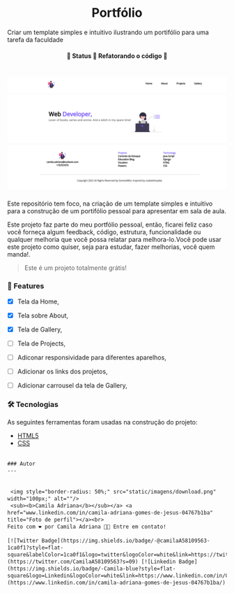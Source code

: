 <h1 align="center">Portfólio</h1>
<p>Criar um template simples e intuitivo ilustrando um portifólio para uma tarefa da faculdade</p>
<h4 align="center"> 
	🚧  Status 🚀 Refatorando o código  🚧
</h4>

<h1 align="center">
  <img alt="Imagem de inicio" title="#imagemdestaque" src="assets/images/README.png" />
</h1>
<p text-align="justify">Este repositório tem foco, na criação de um template simples e intuitivo para a construção de um portifólio pessoal para apresentar em sala de aula.</p>
<p text-align="justify">Este projeto faz parte do meu portfólio pessoal, então, ficarei feliz caso você forneça algum feedback, código, estrutura, funcionalidade ou qualquer melhoria que você possa relatar para melhora-lo.Você pode usar este projeto como quiser, seja para estudar, fazer melhorias, você quem manda!.</p>

<blockquote>
Este é um projeto totalmente grátis!
</blockquote>

### 🏁 Features

- [x] Tela da Home,
- [x] Tela sobre About,
- [x] Tela de Gallery,
- [ ] Tela de Projects,
- [ ] Adiconar responsividade para diferentes aparelhos,
- [ ] Adicionar os links dos projetos,
- [ ] Adicionar carrousel da tela de Gallery,



### 🛠 Tecnologias
<p>As seguintes ferramentas foram usadas na construção do projeto:</p>

- [HTML5](https://developer.mozilla.org/pt-BR/docs/Web/HTML)
- [CSS](https://developer.mozilla.org/pt-BR/docs/Web/CSS)


```

### Autor
---


 <img style="border-radius: 50%;" src="static/imagens/download.png" width="100px;" alt=""/>
 <sub><b>Camila Adriana</b></sub></a> <a href="www.linkedin.com/in/camila-adriana-gomes-de-jesus-04767b1ba" title="Foto de perfil"></a><br>
Feito com ❤️ por Camila Adriana 👋🏽 Entre em contato!

[![Twitter Badge](https://img.shields.io/badge/-@camilaA58109563-1ca0f1?style=flat-square&labelColor=1ca0f1&logo=twitter&logoColor=white&link=https://twitter.com/Camila)](https://twitter.com/CamilaA58109563?s=09) [![Linkedin Badge](https://img.shields.io/badge/-Camila-blue?style=flat-square&logo=Linkedin&logoColor=white&link=https://www.linkedin.com/in/Camila/)](https://www.linkedin.com/in/camila-adriana-gomes-de-jesus-04767b1ba/) 